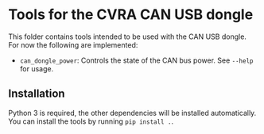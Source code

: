 # Tools for the CVRA CAN USB dongle

This folder contains tools intended to be used with the CAN USB dongle.
For now the following are implemented:

* `can_dongle_power`: Controls the state of the CAN bus power.
    See `--help` for usage.

## Installation

Python 3 is required, the other dependencies will be installed automatically.
You can install the tools by running `pip install .`.
